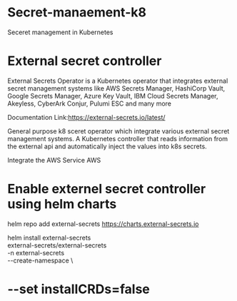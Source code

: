 # Secret-manaement-k8

Seceret management in Kubernetes

# External secret controller

External Secrets Operator is a Kubernetes operator that integrates external secret management systems like AWS Secrets Manager, HashiCorp Vault, Google Secrets Manager, Azure Key Vault, IBM Cloud Secrets Manager, Akeyless, CyberArk Conjur, Pulumi ESC and many more

Documentation Link:https://external-secrets.io/latest/

General purpose k8 sceret operator which integrate various external secret management systems.
A Kubernetes controller that reads information from the external api and automatically inject the values into k8s secrets.

Integrate the AWS Service AWS

# Enable externel secret controller using helm charts

helm repo add external-secrets https://charts.external-secrets.io

helm install external-secrets \
 external-secrets/external-secrets \
 -n external-secrets \
 --create-namespace \

# --set installCRDs=false
